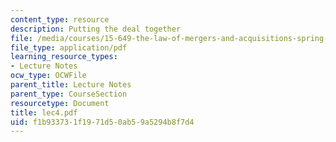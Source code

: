 ```yaml
---
content_type: resource
description: Putting the deal together
file: /media/courses/15-649-the-law-of-mergers-and-acquisitions-spring-2003/f1b933731f1971d50ab59a5294b8f7d4_lec4.pdf
file_type: application/pdf
learning_resource_types:
- Lecture Notes
ocw_type: OCWFile
parent_title: Lecture Notes
parent_type: CourseSection
resourcetype: Document
title: lec4.pdf
uid: f1b93373-1f19-71d5-0ab5-9a5294b8f7d4
---
```

